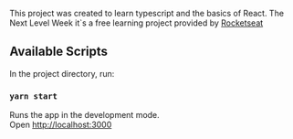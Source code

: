 This project was created to learn typescript and the basics of React. The Next Level Week it`s a free learning project provided by [Rocketseat](https://rocketseat.com.br)

## Available Scripts

In the project directory, run:

### `yarn start`

Runs the app in the development mode.<br />
Open [http://localhost:3000](http://localhost:3000)